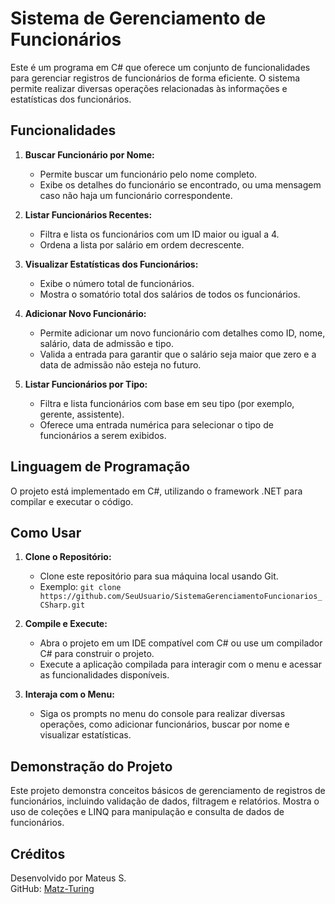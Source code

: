 # Sistema de Gerenciamento de Funcionários

Este é um programa em C# que oferece um conjunto de funcionalidades para gerenciar registros de funcionários de forma eficiente. O sistema permite realizar diversas operações relacionadas às informações e estatísticas dos funcionários.

## Funcionalidades

1. **Buscar Funcionário por Nome:**
    - Permite buscar um funcionário pelo nome completo.
    - Exibe os detalhes do funcionário se encontrado, ou uma mensagem caso não haja um funcionário correspondente.

2. **Listar Funcionários Recentes:**
    - Filtra e lista os funcionários com um ID maior ou igual a 4.
    - Ordena a lista por salário em ordem decrescente.

3. **Visualizar Estatísticas dos Funcionários:**
    - Exibe o número total de funcionários.
    - Mostra o somatório total dos salários de todos os funcionários.

4. **Adicionar Novo Funcionário:**
    - Permite adicionar um novo funcionário com detalhes como ID, nome, salário, data de admissão e tipo.
    - Valida a entrada para garantir que o salário seja maior que zero e a data de admissão não esteja no futuro.

5. **Listar Funcionários por Tipo:**
    - Filtra e lista funcionários com base em seu tipo (por exemplo, gerente, assistente).
    - Oferece uma entrada numérica para selecionar o tipo de funcionários a serem exibidos.

## Linguagem de Programação

O projeto está implementado em C#, utilizando o framework .NET para compilar e executar o código.

## Como Usar

1. **Clone o Repositório:**
    - Clone este repositório para sua máquina local usando Git.
    - Exemplo: `git clone https://github.com/SeuUsuario/SistemaGerenciamentoFuncionarios_CSharp.git`

2. **Compile e Execute:**
    - Abra o projeto em um IDE compatível com C# ou use um compilador C# para construir o projeto.
    - Execute a aplicação compilada para interagir com o menu e acessar as funcionalidades disponíveis.

3. **Interaja com o Menu:**
    - Siga os prompts no menu do console para realizar diversas operações, como adicionar funcionários, buscar por nome e visualizar estatísticas.

## Demonstração do Projeto

Este projeto demonstra conceitos básicos de gerenciamento de registros de funcionários, incluindo validação de dados, filtragem e relatórios. Mostra o uso de coleções e LINQ para manipulação e consulta de dados de funcionários.

## Créditos

Desenvolvido por Mateus S.  
GitHub: [Matz-Turing](https://github.com/Matz-Turing)
